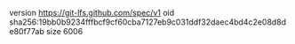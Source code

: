 version https://git-lfs.github.com/spec/v1
oid sha256:19bb0b9234fffbcf9cf60cba7127eb9c031ddf32daec4bd4c2e08d8de80f77ab
size 6006
